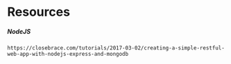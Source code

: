 # Resources

##### NodeJS

```
https://closebrace.com/tutorials/2017-03-02/creating-a-simple-restful-web-app-with-nodejs-express-and-mongodb

```



